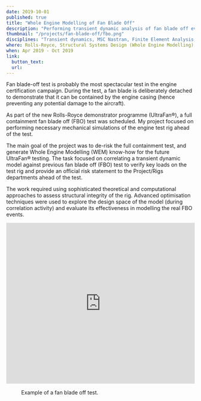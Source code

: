 ```yaml
---
date: 2019-10-01
published: true
title: "Whole Engine Modelling of Fan Blade Off"
description: "Performing transient dynamic analysis of fan blade off event."
thumbnail: "/projects/fan-blade-off/fbo.png"
disciplines: "Transient dynamics, MSC Nastran, Finite Element Analysis, Python, MATLAB, Optimisation"
where: Rolls-Royce, Structural Systems Design (Whole Engine Modelling)
when: Apr 2019 - Oct 2019
link:
  button_text:
  url: 
---
```


Fan blade-off test is probably the most spectacular test in the engine certification campaign. During the test, a fan blade is deliberately detached to demonstrate that it can be contained by the engine casing (hence preventing any potential damage to the aircraft).

As part of the new Rolls-Royce demonstrator programme (UltraFan®), a full containment fan blade off (FBO) test was scheduled. My project focused on performing necessary mechanical simulations of the engine test rig ahead of the test.

The main goal of the project was to de-risk the full containment test, and generate Whole Engine Modelling (WEM) know-how for the future UltraFan® testing. The task focused on correlating a transient dynamic model against previous fan blade off (FBO) test to verify key loads on the test rig and provide an official risk statement to the Project/Rigs departments ahead of the test.

The work required using sophisticated theoretical and computational approaches to assess structural integrity of the rig. Advanced optimisation techniques were used to explore the design space of the model (during correlation activity) and evaluate its effectiveness in modelling the real FBO events.

<div style='position:relative; padding-bottom:calc(76.67% + 44px)'><iframe src='https://gfycat.com/ifr/SpottedHardtofindDrafthorse' frameborder='0' scrolling='no' width='100%' height='100%' style='position:absolute;top:0;left:0;' allowfullscreen></iframe></div>
<figure>
    <figcaption>Example of a fan blade off test.</figcaption>
</figure>